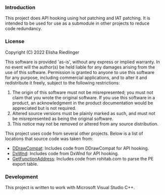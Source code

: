### Introduction
This project does API hooking using hot patching and IAT patching.  It is intended to be used for use as a submodule in other projects to reduce code redundancy.

### License
Copyright (C) 2022 Elisha Riedlinger

This software is provided 'as-is', without any express or implied warranty. In no event will the author(s) be held liable for any damages arising from the use of this software. Permission is granted to anyone to use this software for any purpose, including commercial applications, and to alter it and redistribute it freely, subject to the following restrictions:

1. The origin of this software must not be misrepresented; you must not claim that you wrote the original software. If you use this software in a product, an acknowledgment in the product documentation would be appreciated but is not required.
2. Altered source versions must be plainly marked as such, and must not be misrepresented as being the original software.
3. This notice may not be removed or altered from any source distribution.

This project uses code from several other projects. Below is a list of locations that source code was taken from:

 - [DDrawCompat](https://github.com/narzoul/DDrawCompat/): Includes code from DDrawCompat for API hooking.
 - [DxWnd](https://sourceforge.net/projects/dxwnd/): Includes code from DxWnd for API hooking.
 - [GetFunctionAddress](http://www.rohitab.com/discuss/topic/40594-parsing-pe-export-table/): Includes code from rohitab.com to parse the PE export table.

### Development
This project is written to work with Microsoft Visual Studio C++.
